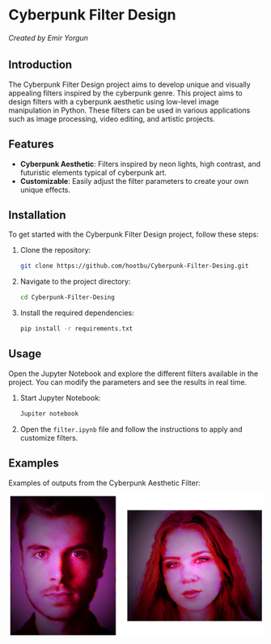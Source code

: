 # Cyberpunk Filter Design
###### Created by Emir Yorgun

## Introduction
The Cyberpunk Filter Design project aims to develop unique and visually appealing filters inspired by the cyberpunk genre. This project aims to design filters with a cyberpunk aesthetic using low-level image manipulation in Python. These filters can be used in various applications such as image processing, video editing, and artistic projects.

## Features
- **Cyberpunk Aesthetic**: Filters inspired by neon lights, high contrast, and futuristic elements typical of cyberpunk art.
- **Customizable**: Easily adjust the filter parameters to create your own unique effects.

## Installation
To get started with the Cyberpunk Filter Design project, follow these steps:

1. Clone the repository:
   ```bash
   git clone https://github.com/hootbu/Cyberpunk-Filter-Desing.git
   ```
2. Navigate to the project directory:
   ```bash
   cd Cyberpunk-Filter-Desing
   ```
3. Install the required dependencies:
   ```bash
   pip install -r requirements.txt
   ```

## Usage
Open the Jupyter Notebook and explore the different filters available in the project. You can modify the parameters and see the results in real time.

1. Start Jupyter Notebook:
   ```bash
   Jupiter notebook
   ```
2. Open the `filter.ipynb` file and follow the instructions to apply and customize filters.

## Examples
Examples of outputs from the Cyberpunk Aesthetic Filter:

![Example 1](FilterDesignProject/Final.png)
